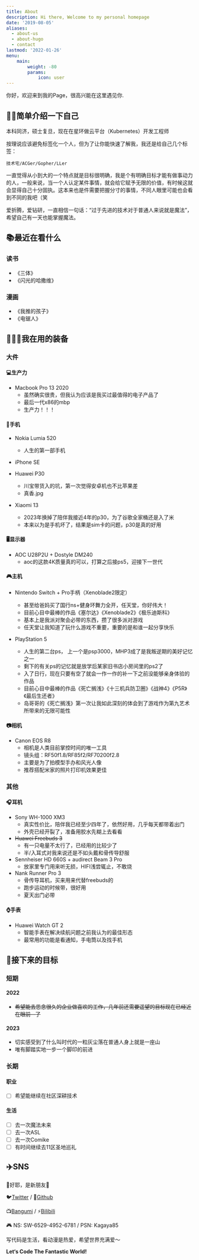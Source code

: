 ```yaml
---
title: About
description: Hi there, Welcome to my personal homepage
date: '2019-08-05'
aliases:
  - about-us
  - about-hugo
  - contact
lastmod: '2022-01-26'
menu:
    main: 
        weight: -80
        params: 
            icon: user
---
```


你好，欢迎来到我的Page，很高兴能在这里遇见你.

## 🙌🏼简单介绍一下自己

本科同济，硕士复旦，现在在星环做云平台（Kubernetes）开发工程师

按理说应该避免标签化一个人，但为了让你能快速了解我，我还是给自己几个标签：

```
技术宅/ACGer/Gopher/LLer
```

一直觉得从小到大的一个特点就是目标很明确，我是个有明确目标才能有做事动力的人，一般来说，当一个人认定某件事情，就会给它赋予无限的价值，有时候这就会显得自己十分固执。这本来也是件需要把握分寸的事情，不同人眼里可能也会看到不同的我吧（笑

爱折腾，爱钻研，一直相信一句话：“过于先进的技术对于普通人来说就是魔法”，希望自己有一天也能掌握魔法。

## 📚最近在看什么

### 读书

-   《三体》
-   《闪光的哈撒维》

### 漫画

-   《我推的孩子》
-   《电锯人》

## 👨🏻‍💻我在用的装备

### 大件

#### 💻生产力

* Macbook Pro 13 2020
  * 虽然确实很贵，但我认为应该是我买过最值得的电子产品了
  * 最后一代x86的mbp
  * 生产力！！！

#### 📱手机

* Nokia Lumia 520
    * 人生的第一部手机
* iPhone SE

* Huawei P30
    * 川宝带货入的坑，第一次觉得安卓机也不比苹果差
    * 真香.jpg

* Xiaomi 13
    * 2023年换掉了陪伴我接近4年的p30，为了谷歌全家桶还是入了米
    * 本来以为是手机坏了，结果是sim卡的问题，p30是真的好用


#### 🖥显示器

* AOC U28P2U + Dostyle DM240
    * aoc的这款4K质量真的可以，打算之后接ps5，迎接下一世代


#### 🎮主机

* Nintendo Switch + Pro手柄（Xenoblade2限定）
    * 甚至给爸妈买了国行ns+健身环舞力全开，任天堂，你好伟大！
    * 目前心目中最棒的作品《塞尔达》《Xenoblade2》《极乐迪斯科》
    * 基本上是我派对聚会必带的东西，攒了很多派对游戏
    * 任天堂让我知道了玩什么游戏不重要，重要的是和谁一起分享快乐

* PlayStation 5
    * 人生的第二台ps， 上一个是psp3000，MHP3成了是我叛逆期的美好记忆之一
    * 剩下的有关ps的记忆就是放学后某家旧书店小房间里的ps2了
    * 入了日行，现在只要有空了就会一作一作的补一下之前没能够亲身体验的作品
    * 目前心目中最棒的作品《死亡搁浅》《十三机兵防卫圈》《战神4》《P5R》《最后生还者》
    * 岛哥哥的《死亡搁浅》第一次让我如此深刻的体会到了游戏作为第九艺术所带来的无限可能性


#### 📷相机

-   Canon EOS R8
    -   相机是人类目前掌控时间的唯一工具
    -   镜头组：RF50f1.8/RF85f2/RF70200f2.8
    -   主要是为了拍模型手办和风光人像
    -   推荐搭配米家的照片打印机效果更佳

### 其他

#### 🎧耳机

* Sony WH-1000 XM3
  * 真实性价比，陪伴我已经至少四年了，依然好用，几乎每天都带着出门
  * 外壳已经开裂了，准备用胶水先糊上去看看
* ~~Huawei Freebuds 3~~
  * 有一只电量不太行了，已经用的比较少了
  * 半/入耳式对我来说还是不如头戴和骨传导舒服
* Sennheiser HD 660S + audirect Beam 3 Pro
  * 放家里专门用来听无损，HIFI浅尝辄止，不敢烧
* Nank Runner Pro 3
  * 骨传导耳机，买来用来代替freebuds的
  * 跑步运动的时候带，很好用
  * 夏天出门必带

#### ⌚️手表

* Huawei Watch GT 2
  * 智能手表在解决续航问题之前我认为的最佳形态
  * 最常用的功能是看通知，手电筒以及找手机

## 🚀接下来的目标

### 短期

#### 2022

* ~~希望能去思念很久的企业做喜欢的工作，几年前还需要遥望的目标现在已经近在眼前--了~~

#### 2023

* 切实感受到了什么叫时代的一粒灰尘落在普通人身上就是一座山
* 唯有脚踏实地一步一个脚印的前进

### 长期

#### 职业

-   [ ] 希望能继续在社区深耕技术

#### 生活

-   [ ] 去一次魔法未来
-   [ ] 去一次ASL
-   [ ] 去一次Comike
-   [ ] 有时间继续去11区圣地巡礼

## ✈️SNS

👏好耶，是新朋友🍻

🐦[Twitter](https://twitter.com/kagaya_85) / 🐙[Github](https://github.com/kagaya85)

📺[Bangumi](https://bangumi.tv/user/kagaya85) / ⚡️[Bilibili](https://space.bilibili.com/7373154)

🎮 NS: SW-6529-4952-6781 / PSN: Kagaya85

写代码是生活，看动漫是热爱，希望世界充满爱～

**Let‘s Code The Fantastic World!**
